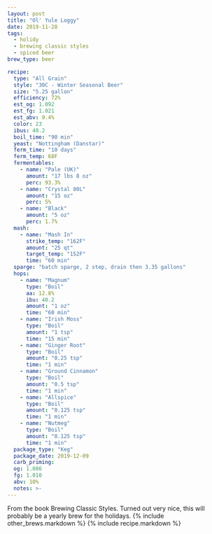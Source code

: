 ```yaml
---
layout: post
title: "Ol' Yule Loggy"
date: 2019-11-28
tags:
  - holidy
  - brewing classic styles
  - spiced beer
brew_type: beer

recipe:
  type: "All Grain"
  style: "30C - Winter Seasonal Beer"
  size: "5.25 gallon"
  efficiency: 72%
  est_og: 1.092
  est_fg: 1.021
  est_abv: 9.4%
  color: 23
  ibus: 40.2
  boil_time: "90 min"
  yeast: "Nottingham (Danstar)"
  ferm_time: "10 days"
  ferm_temp: 68F
  fermentables:
    - name: "Pale (UK)"
      amount: "17 lbs 8 oz"
      perc: 93.3%
    - name: "Crystal 80L"
      amount: "15 oz"
      perc: 5%
    - name: "Black"
      amount: "5 oz"
      perc: 1.7%
  mash:
    - name: "Mash In"
      strike_temp: "162F"
      amount: "25 qt"
      target_temp: "152F"
      time: "60 min"
  sparge: "batch sparge, 2 step, drain then 3.35 gallons"
  hops:
    - name: "Magnum"
      type: "Boil"
      aa: 12.8%
      ibu: 40.2
      amount: "1 oz"
      time: "60 min"
    - name: "Irish Moss"
      type: "Boil"
      amount: "1 tsp"
      time: "15 min"
    - name: "Ginger Root"
      type: "Boil"
      amount: "0.25 tsp"
      time: "1 min"
    - name: "Ground Cinnamon"
      type: "Boil"
      amount: "0.5 tsp"
      time: "1 min"
    - name: "Allspice"
      type: "Boil"
      amount: "0.125 tsp"
      time: "1 min"
    - name: "Nutmeg"
      type: "Boil"
      amount: "0.125 tsp"
      time: "1 min"
  package_type: "Keg"
  package_date: 2019-12-09
  carb_priming:
  og: 1.086
  fg: 1.010
  abv: 10%
  notes: >-
---
```

From the book Brewing Classic Styles. Turned out very nice, this will probably be a yearly brew for the holidays.
{% include other_brews.markdown %}
{% include recipe.markdown %}
